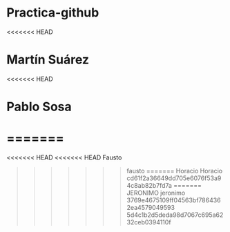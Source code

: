 # Practica-github
<<<<<<< HEAD

# Martín Suárez
<<<<<<< HEAD

# Pablo Sosa
=======
=======
<<<<<<< HEAD
<<<<<<< HEAD
Fausto

>>>>>>> fausto
=======
Horacio
>>>>>>> Horacio
>>>>>>> cd61f2a36649dd705e6076f53a94c8ab82b7fd7a
=======
JERONIMO
>>>>>>> jeronimo
>>>>>>> 3769e4675109ff04563bf7864362ea4579049593
>>>>>>> 5d4c1b2d5deda98d7067c695a6232ceb0394110f
